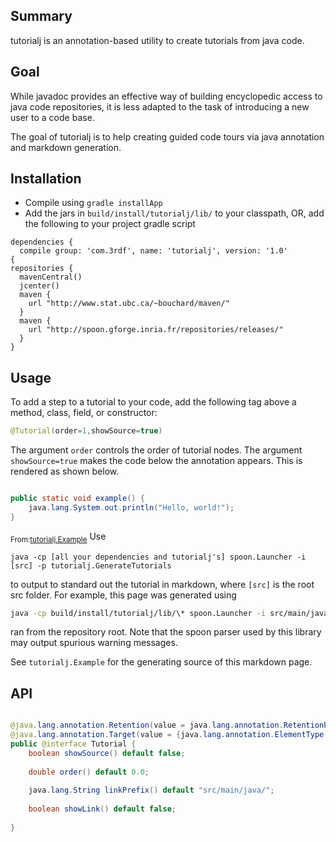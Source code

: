 Summary
-------

tutorialj is an annotation-based utility to create tutorials from java code.

Goal
----

While javadoc provides an effective way of building encyclopedic access to 
java code repositories, it is less adapted to the task of introducing a new user to a 
code base.

The goal of tutorialj is to help creating guided code tours via
java annotation and markdown generation. 

Installation
------------

- Compile using ``gradle installApp``
- Add the jars in  ``build/install/tutorialj/lib/`` to your classpath, OR, add
the following to your project gradle script 
```
dependencies {
  compile group: 'com.3rdf', name: 'tutorialj', version: '1.0'
{
repositories {
  mavenCentral()
  jcenter()
  maven {
    url "http://www.stat.ubc.ca/~bouchard/maven/"
  }
  maven {
    url "http://spoon.gforge.inria.fr/repositories/releases/"
  }
}
```




Usage
-----

To add a step to a tutorial to your code, add the following tag above a 
method, class, field, or constructor:
```java
@Tutorial(order=1,showSource=true)
```

The argument ``order`` controls the order of tutorial nodes. The argument 
``showSource=true`` makes the code below the annotation 
appears. This is rendered as shown below.


```java

public static void example() {
    java.lang.System.out.println("Hello, world!");
}
```
<sub>From:[tutorialj.Example](src/main/java//tutorialj/Example.java)</sub>
Use 
```
java -cp [all your dependencies and tutorialj's] spoon.Launcher -i [src] -p tutorialj.GenerateTutorials 
``` 
to output to standard out the tutorial in markdown,
where ``[src]`` is the root src folder. For example, this page was 
generated using
```bash
java -cp build/install/tutorialj/lib/\* spoon.Launcher -i src/main/java/ -p tutorialj.GenerateTutorials > README.md 
```
ran from the repository root. Note that the spoon parser used by this library may output spurious warning messages.

See ``tutorialj.Example`` for the generating source of this markdown page.



API
---


```java

@java.lang.annotation.Retention(value = java.lang.annotation.RetentionPolicy.SOURCE)
@java.lang.annotation.Target(value = {java.lang.annotation.ElementType.CONSTRUCTOR ,java.lang.annotation.ElementType.FIELD ,java.lang.annotation.ElementType.METHOD ,java.lang.annotation.ElementType.TYPE})
public @interface Tutorial {
    boolean showSource() default false;
    
    double order() default 0.0;
    
    java.lang.String linkPrefix() default "src/main/java/";
    
    boolean showLink() default false;
    
}
```

